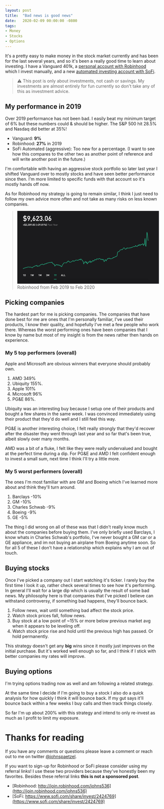 ```yaml
---
layout: post
title:  "Bad news is good news"
date:   2020-02-09 00:00:00 -0800
tags:
- Money
- Stocks
- Options
---
```


It's a pretty easy to make money in the stock market currently and has been for the last several years, and so it's been a really good time to learn about investing. I have a Vanguard 401k, a [personal account with Robinhood](http://join.robinhood.com/johns536) which I invest manually, and a new [automated investing account with SoFi](https://www.sofi.com/share/invest/2424769).

> ⚠️ This post is only about investments, not cash or savings. My investments are almost entirely for fun currently so don't take any of this as investment advice.

## My performance in 2019
Over 2019 performance has not been bad. I easily beat my minimum target of 6% but these numbers could & should be higher. The S&P 500 hit 28.5% and Nasdaq did better at 35%!
* Vanguard: **9%**
* Robinhood: **27%** in 2019
* SoFi Automated (aggressive): Too new for a percentage. (I want to see how this compares to the other two as another point of reference and will write another post in the future.)

I'm comfortable with having an aggressive stock portfolio so later last year I shifted Vanguard over to mostly stocks and have seen better performance since then. I'm more limited to specific funds with that account so it's mostly hands off now.

As for Robinhood my strategy is going to remain similar, I think I just need to follow my own advice more often and not take as many risks on less known companies.

> ![Robinhood 1 Yr](./assets/robinhood_bad_news_is_good_news.png)
> Robinhood from Feb 2019 to Feb 2020

## Picking companies
The hardest part for me is picking companies. The companies that have done best for me are ones that I'm personally familiar, I've used their products, I know their quality, and hopefully I've met a few people who work there. Whereas the worst performing ones have been companies that I know by name but most of my insight is from the news rather then hands on experience.

### My 5 top performers (overall)
Apple and Microsoft are obvious winners that everyone should probably own.

1. AMD 349%
2. Ubiquity 155%. 
3. Apple 101%
4. Microsoft 96%
5. PG&E 86%. 

Ubiquity was an interesting buy because I setup one of their products and bought a few shares in the same week. I was convinced immediately using their product that they'd do well and I still feel this way.

PG&E is another interesting choice, I felt really strongly that they'd recover after the disaster they went through last year and so far that's been true, albeit slowly over many months.

AMD was a bit of a fluke, I felt like they were really undervalued and bought at the perfect time during a dip. For PG&E and AMD I felt confident enough to invest a small sum, next time I think I'll try a little more. 

### My 5 worst performers (overall)
The ones I'm most familiar with are GM and Boeing which I've learned more about and think they'll turn around.

1. Barclays -10%
2. GM -10%
3. Charles Schwab -9%
4. Boeing -9%
5. GE -5%

The thing I did wrong on all of these was that I didn't really know much about the companies before buying them. I've only briefly used Barclays, I know whats in Charles Schwab's portfolio, I've never bought a GM car or a GE appliance, and im not buying an airplane from Boeing anytime soon. So for all 5 of these I don't have a relationship which explains why I am out of touch. 

## Buying stocks
Once I've picked a company out I start watching it's ticker. I rarely buy the first time I look it up, rather check several times to see how it's performing. In general I'll wait for a large dip which is usually the result of some bad news. My philosophy here is that companies that I've picked I believe can withstand controversy, if something bad happens, they'll bounce back.

1. Follow news, wait until something bad affect the stock price.
2. Watch stock prices fall, follow news.
3. Buy stock at a low point of ~15% or more below previous market avg when it appears to be leveling off.
4. Watch stock price rise and hold until the previous high has passed. Or hold permanently.

This strategy doesn't get any **big** wins since it mostly just improves on the initial purchase. But it's worked well enough so far, and I think if I stick with better companies my rates will improve.

## Buying options

I'm trying options trading now as well and am following a related strategy.

At the same time I decide if I'm going to buy a stock I also do a quick analysis for how quickly I think it will bounce back. If my gut says it'll bounce back within a few weeks I buy calls and then track things closely.

So far I'm up about 200% with this strategy and intend to only re-invest as much as I profit to limit my exposure.

# Thanks for reading

If you have any comments or questions please leave a comment or reach out to me on twitter [@johnspaetzel](https://twitter.com/johnspaetzel). 

If you want to sign-up for Robinhood or SoFi please consider using my referral links! I use these two providers because they've honestly been my favorites. Besides these referral links **this is not a sponsored post**.
* [Robinhood: http://join.robinhood.com/johns536](http://join.robinhood.com/johns536)
* [SoFi: https://www.sofi.com/share/invest/2424769](https://www.sofi.com/share/invest/2424769)
